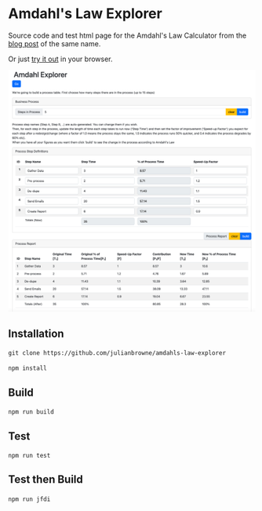 
# Amdahl's Law Explorer

Source code and test html page for the Amdahl's Law Calculator from the [blog post](https://www.julianbrowne.com/article/amdahls-law/) of the same name.

Or just [try it out](http://julianbrowne.github.io/amdahls-law-explorer/test) in your browser.

![screenshot](screenshot.png)

## Installation

`git clone https://github.com/julianbrowne/amdahls-law-explorer`

`npm install`

## Build

`npm run build`

## Test

`npm run test`

## Test then Build

`npm run jfdi`

